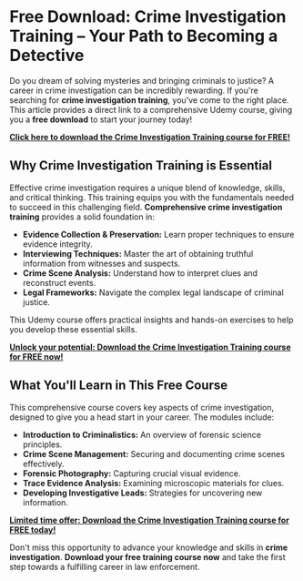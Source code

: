 # Free Download: Crime Investigation Training – Your Path to Becoming a Detective

Do you dream of solving mysteries and bringing criminals to justice? A career in crime investigation can be incredibly rewarding. If you're searching for **crime investigation training**, you've come to the right place. This article provides a direct link to a comprehensive Udemy course, giving you a **free download** to start your journey today!

[**Click here to download the Crime Investigation Training course for FREE!**](https://udemywork.com/crime-investigation-training)

## Why Crime Investigation Training is Essential

Effective crime investigation requires a unique blend of knowledge, skills, and critical thinking. This training equips you with the fundamentals needed to succeed in this challenging field. **Comprehensive crime investigation training** provides a solid foundation in:

*   **Evidence Collection & Preservation:** Learn proper techniques to ensure evidence integrity.
*   **Interviewing Techniques:** Master the art of obtaining truthful information from witnesses and suspects.
*   **Crime Scene Analysis:** Understand how to interpret clues and reconstruct events.
*   **Legal Frameworks:** Navigate the complex legal landscape of criminal justice.

This Udemy course offers practical insights and hands-on exercises to help you develop these essential skills.

[**Unlock your potential: Download the Crime Investigation Training course for FREE now!**](https://udemywork.com/crime-investigation-training)

## What You'll Learn in This Free Course

This comprehensive course covers key aspects of crime investigation, designed to give you a head start in your career. The modules include:

*   **Introduction to Criminalistics:** An overview of forensic science principles.
*   **Crime Scene Management:** Securing and documenting crime scenes effectively.
*   **Forensic Photography:** Capturing crucial visual evidence.
*   **Trace Evidence Analysis:** Examining microscopic materials for clues.
*   **Developing Investigative Leads:** Strategies for uncovering new information.

[**Limited time offer: Download the Crime Investigation Training course for FREE today!**](https://udemywork.com/crime-investigation-training)

Don't miss this opportunity to advance your knowledge and skills in **crime investigation**. **Download your free training course now** and take the first step towards a fulfilling career in law enforcement.
